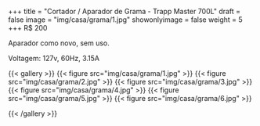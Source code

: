 +++
title = "Cortador / Aparador de Grama - Trapp Master 700L"
draft = false
image = "img/casa/grama/1.jpg"
showonlyimage = false
weight = 5
+++
<span class="price">R$ 200</span>

<!--more-->

Aparador como novo, sem uso.

Voltagem: 127v, 60Hz, 3.15A

{{< gallery >}}
{{< figure src="img/casa/grama/1.jpg" >}}
{{< figure src="img/casa/grama/2.jpg" >}}
{{< figure src="img/casa/grama/3.jpg" >}}
{{< figure src="img/casa/grama/4.jpg" >}}
{{< figure src="img/casa/grama/5.jpg" >}}
{{< figure src="img/casa/grama/6.jpg" >}}

{{< /gallery >}}
